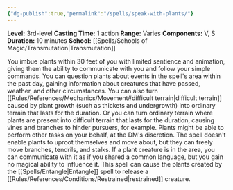 ```yaml
---
{"dg-publish":true,"permalink":"/spells/speak-with-plants/"}
---
```


**Level:** 3rd-level
**Casting Time:** 1 action
**Range:** Varies
**Components:** V, S
**Duration:** 10 minutes
**School:** [[Spells/Schools of Magic/Transmutation\|Transmutation]]

You imbue plants within 30 feet of you with limited sentience and animation, giving them the ability to communicate with you and follow your simple commands. You can question plants about events in the spell's area within the past day, gaining information about creatures that have passed, weather, and other circumstances.
You can also turn [[Rules/References/Mechanics/Movement#difficult terrain\|difficult terrain]] caused by plant growth (such as thickets and undergrowth) into ordinary terrain that lasts for the duration. Or you can turn ordinary terrain where plants are present into difficult terrain that lasts for the duration, causing vines and branches to hinder pursuers, for example.
Plants might be able to perform other tasks on your behalf, at the DM's discretion. The spell doesn't enable plants to uproot themselves and move about, but they can freely move branches, tendrils, and stalks.
If a plant creature is in the area, you can communicate with it as if you shared a common language, but you gain no magical ability to influence it.
This spell can cause the plants created by the [[Spells/Entangle\|Entangle]] spell to release a [[Rules/References/Conditions/Restrained\|restrained]] creature.